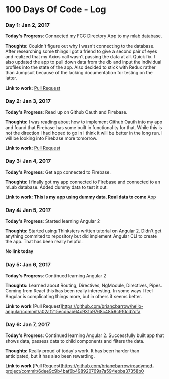 # 100 Days Of Code - Log

### Day 1: Jan 2, 2017 

**Today's Progress**: Connected my FCC Directory App to my mlab database.

**Thoughts:** Couldn't figure out why I wasn't connecting to the database. After researching some things I got a friend to give a second pair of eyes and realized that my Axios call wasn't passing the data at all. Quick fix. I also updated the app to pull down data from the db and input the individual profiles into the state of the app. Also decided to stick with Redux rather than Jumpsuit because of the lacking documentation for testing on the latter.

**Link to work:** [Pull Request](https://github.com/briancbarrow/fcc-directory/commit/599bcef5e60fb95717a23042b61e38b72f7bec2f)

### Day 2: Jan 3, 2017 

**Today's Progress**: Read up on Github Oauth and Firebase.

**Thoughts:** I was reading about how to implement Github Oauth into my app and found that Firebase has some built in functionality for that. While this is not the direction I had hoped to go in I think it will be better in the long run. I will be looking into Firebase more tomorrow.

**Link to work:** [Pull Request](https://github.com/briancbarrow/fcc-directory/commit/bc06a5da1ef37d90a54dbc1359303b53cb8de4b3)

### Day 3: Jan 4, 2017 

**Today's Progress**: Get app connected to Firebase.

**Thoughts:** I finally got my app connected to Firebase and connected to an mLab database. Added dummy data to test it out.

**Link to work: This is my app using dummy data. Real data to come** [App](https://directory-fcc-slc.firebaseapp.com/)

### Day 4: Jan 5, 2017 

**Today's Progress**: Started learning Angular 2

**Thoughts:** Started using Thinksters written tutorial on Angular 2. Didn't get anything commited to repository but did implement Angular CLI to create the app. That has been really helpful.

**No link today**

### Day 5: Jan 6, 2017 

**Today's Progress**: Continued learning Angular 2

**Thoughts:** Learned about Routing, Directives, NgModule, Directives, Pipes. Coming from React this has been really interesting. In some ways I feel Angular is complicating things more, but in others it seems better. 

**Link to work** [Pull Request]https://github.com/briancbarrow/hello-angular/commit/a02af215ecd5ab64c931b9768c4859c9f0cd2cfa

### Day 6: Jan 7, 2017 

**Today's Progress**: Continued learning Angular 2. Successfully built app that shows data, passess data to child components and filters the data. 

**Thoughts:** Really proud of today's work. It has been harder than anticipated, but it has also been rewarding. 

**Link to work** [Pull Request]https://github.com/briancbarrow/readymed-project/commit/6dee9c9b4baf6b498920769a7a594ebba37358b0


